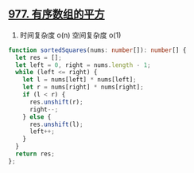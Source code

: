 ## [977. 有序数组的平方](https://leetcode.cn/problems/squares-of-a-sorted-array/description/)

1. 时间复杂度 o(n) 空间复杂度 o(1)
```ts
function sortedSquares(nums: number[]): number[] {
  let res = [];
  let left = 0, right = nums.length - 1;
  while (left <= right) {
    let l = nums[left] * nums[left];
    let r = nums[right] * nums[right];
    if (l < r) {
      res.unshift(r);
      right--;
    } else {
      res.unshift(l);
      left++;
    }
  }
  return res;
};
```